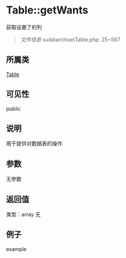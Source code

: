 # Table::getWants
获取设置了的列
> *文件信息* suda\archive\Table.php: 25~567
## 所属类 

[Table](../Table.md)

## 可见性

  public  
## 说明


用于提供对数据表的操作

## 参数

无参数
## 返回值
 
类型：array
无
## 例子

example